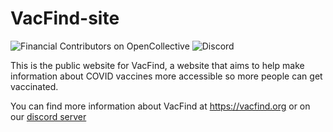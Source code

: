 # VacFind-site
![Financial Contributors on OpenCollective](https://opencollective.com/vacfind/tiers/badge.svg) ![Discord](https://img.shields.io/discord/811060882917818408)

This is the public website for VacFind, a website that aims to help make information about COVID vaccines more accessible so more people can get vaccinated.

You can find more information about VacFind at https://vacfind.org or on our [discord server](https://discord.gg/Mcre8FSkNV)
